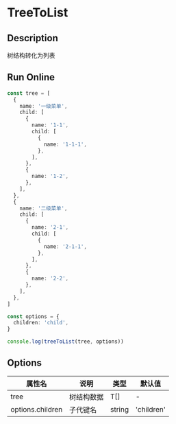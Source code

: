 # TreeToList

## Description
树结构转化为列表

## Run Online

<RunCode :dependency="`
function treeToList<T>(tree: T[], options?: {
  children?: string
}): T[] {
  const tOption = Object.assign({
    children: 'children',
  }, options || {})
  const { children } = tOption
  const list: T[] = [...tree]
  for (let i = 0; i < list.length; i++) {
    const node: T = list[i]
    if (!(node as any)[children])
      continue
    list.splice(i + 1, 0, ...(node as any)[children])
  }
  return list
}`">

```ts
const tree = [
  {
    name: '一级菜单',
    child: [
      {
        name: '1-1',
        child: [
          {
            name: '1-1-1',
          },
        ],
      },
      {
        name: '1-2',
      },
    ],
  },
  {
    name: '二级菜单',
    child: [
      {
        name: '2-1',
        child: [
          {
            name: '2-1-1',
          },
        ],
      },
      {
        name: '2-2',
      },
    ],
  },
]

const options = {
  children: 'child',
}

console.log(treeToList(tree, options))
```

</RunCode>

## Options

<div class="utils-table">

| 属性名 | 说明 | 类型 | 默认值 |
| --- | --- | --- | --- |
| tree | 树结构数据 | T[] | - |
| options.children | 子代键名 | string | 'children' |

</div>